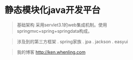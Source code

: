 # 静态模块化java开发平台

> 基础架构
采用servlet3.1的web集成机制。使用springmvc+spring+springdata构成。

> 涉及到的第三方框架
. spring家族
. jpa
. jackson
. easyui

> 我的博客
http://ken.whenling.com
